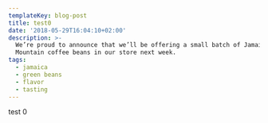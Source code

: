 ```yaml
---
templateKey: blog-post
title: test0
date: '2018-05-29T16:04:10+02:00'
description: >-
  We’re proud to announce that we’ll be offering a small batch of Jamaica Blue
  Mountain coffee beans in our store next week.
tags:
  - jamaica
  - green beans
  - flavor
  - tasting
---
```

test 0
